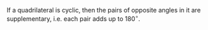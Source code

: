 If a quadrilateral is cyclic, then the pairs of opposite angles in it
are supplementary, i.e. each pair adds up to 180$^{\circ}$.
